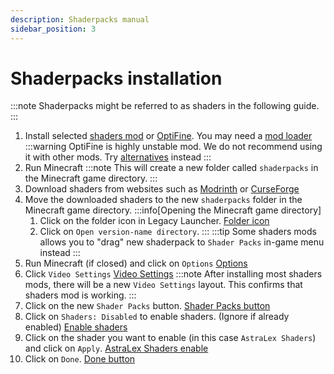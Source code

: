 ```yaml
---
description: Shaderpacks manual
sidebar_position: 3
---
```


# Shaderpacks installation

:::note
Shaderpacks might be referred to as shaders in the following guide.
:::

1. Install selected [shaders mod](./optifine-alternatives.md#shaders) or [OptiFine](../mods/optifine.md). You may need a [mod loader](/tags/modloader)
   :::warning
   OptiFine is highly unstable mod. We do not recommend using it with other mods. Try [alternatives](./optifine-alternatives.md#shaders) instead
   :::
3. Run Minecraft
   :::note
   This will create a new folder called `shaderpacks` in the Minecraft game directory.
   :::
4. Download shaders from websites such as [Modrinth](https://modrinth.com/shaders) or [CurseForge](https://www.curseforge.com/minecraft/search?class=shaders)
5. Move the downloaded shaders to the new `shaderpacks` folder in the Minecraft game directory.
   :::info[Opening the Minecraft game directory]
   1. Click on the folder icon in Legacy Launcher.
      [Folder icon](./img/folder-button.png)
   2. Click on `Open version-name directory`.
   :::
   :::tip
   Some shaders mods allows you to "drag" new shaderpack to `Shader Packs` in-game menu instead
   :::
6. Run Minecraft (if closed) and click on `Options`
   [Options](./img/mc-options.png)
7. Click `Video Settings`
   [Video Settings](./img/vid-settings.png)
   :::note
   After installing most shaders mods, there will be a new `Video Settings` layout. This confirms that shaders mod is working.
   :::
9. Click on the new `Shader Packs` button.
   [Shader Packs button](./img/shaderpacks-button.png)
10. Click on `Shaders: Disabled` to enable shaders. (Ignore if already enabled)
    [Enable shaders](./img/enable-shaders.png)
11. Click on the shader you want to enable (in this case `AstraLex Shaders`) and click on `Apply`.
    [AstraLex Shaders enable](./img/shaders-enabled.png)
12. Click on `Done`.
    [Done button](./img/done-iris.png)
